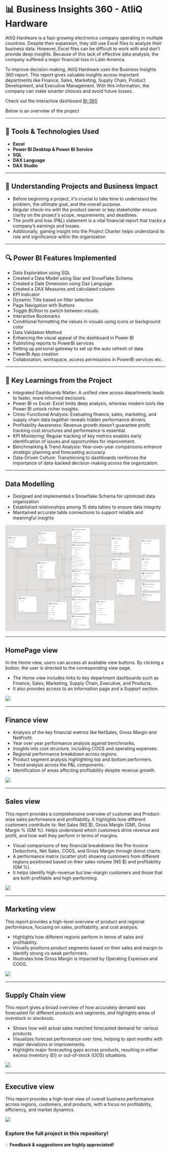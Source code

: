 # 📊 Business Insights 360 - AtliQ Hardware
AtliQ Hardware is a fast-growing electronics company operating in multiple countries. Despite their expansion, they still use Excel files to analyze their business data. However, Excel files can be difficult to work with and don’t provide deep insights. Because of this lack of effective data analysis, the company suffered a major financial loss in Latin America.

To improve decision-making, AtliQ Hardware uses the Business Insights 360 report. This report gives valuable insights across important departments like Finance, Sales, Marketing, Supply Chain, Product Development, and Executive Management. With this information, the company can make smarter choices and avoid future losses.

Check out the interactive dashboard  [BI-360](https://app.powerbi.com/view?r=eyJrIjoiN2QxMjg5OTYtZWFhOC00MGI5LThlNTAtNzJkYTY0ZTY3YWVlIiwidCI6ImM2ZTU0OWIzLTVmNDUtNDAzMi1hYWU5LWQ0MjQ0ZGM1YjJjNCJ9)

Below is an overview of the project 

***

## 🚀 Tools & Technologies Used ##
  - **Excel**
  - **Power BI Desktop & Power BI Service**
  - **SQL**
  - **DAX Language**
  - **DAX Studio**

***
## 🧱 **Understanding Projects and Business Impact**
- Before beginning a project, it's crucial to take time to understand the problem, the ultimate goal, and the overall purpose. 
- Regular check-ins with the product owner or key stakeholder ensure clarity on the project's scope, requirements, and deadlines.
- The profit and loss (P&L) statement is a vital financial report that tracks a company’s earnings and losses.
- Additionally, gaining insight into the Project Charter helps understand its role and significance within the organization


***

  ## 🔍 Power BI Features Implemented
- Data Exploration using SQL
- Created a Data Model using Star and SnowFlake Schema
- Created a Date Dimension using Dax Language 
- Created a DAX Measures and calculated column 
- KPI Indicator
- Dynamic Title based on filter selection
- Page Navigation with Buttons
- Toggle BUtton to switch between visuals
- Interactive Bookmarks
- Conditional formatting the values in visuals using icons or background color
- Data Validation Method
- Enhancing the visual appeal of the dashboard in Power BI
- Publishing reports to PowerBi services
- Setting up personal gateway to set up the auto refresh of data
- PowerBi App creation
- Collaboration, workspace, access permissions in PowerBi services etc..

***
## 📄 Key Learnings from the Project
- Integrated Dashboards Matter: A unified view across departments leads to faster, more informed decisions.
- Power BI vs Excel: Excel limits deep analysis, whereas modern tools like Power BI unlock richer insights.
- Cross-Functional Analysis: Evaluating finance, sales, marketing, and supply chain data together reveals hidden performance drivers.
- Profitability Awareness: Revenue growth doesn’t guarantee profit; tracking cost structures and performance is essential.
- KPI Monitoring: Regular tracking of key metrics enables early identification of issues and opportunities for improvement.
- Benchmarking & Trend Analysis: Year-over-year comparisons enhance strategic planning and forecasting accuracy.
- Data-Driven Culture: Transitioning to dashboards reinforces the importance of data-backed decision-making across the organization.


***

## Data Modelling
- Designed and implemented a Snowflake Schema for optimized data organization
- Established relationships among 15 data tables to ensure data integrity
- Maintained accurate table connections to support reliable and meaningful insights

<img src="https://github.com/Sakshi-singla-2705/BI-360_AtliQ-Hardware/blob/main/Model_View_0012.jpg" class="center">

***
## HomePage view
In the Home view, users can access all available view buttons. By clicking a button, the user is directed to the corresponding view page.
- The Home view includes links to key department dashboards such as Finance, Sales, Marketing, Supply Chain, Executive, and Products.
- It also provides access to an Information page and a Support section.

<img src="https://github.com/Sakshi-singla-2705/BI-360_AtliQ-Hardware/blob/main/Home_page-0001.jpg" class="center">

***
## Finance view
- Analysis of the key financial metrics like NetSales, Gross Margin and NetProfit.
- Year over year performance analysis against benchmarks.
- Insights into cost structure, including COGS and operating expenses.
- Regional performance breakdown across regions.
- Product segment analysis highlighting top and bottom performers.
- Trend analysis across the P&L components.
- Identification of areas affecting profitability despite revenue growth.
  
 <img src="https://github.com/Sakshi-singla-2705/BI-360_AtliQ-Hardware/blob/main/Finance_View_page-0003.jpg" class="center">
 
***
## Sales view
This report provides a comprehensive overview of customer and Product-wise sales performance and profitability. It highlights how different customers contribute to:
Net Sales (NS $), Gross Margin (GM), Gross Margin % (GM %). Helps understand which customers drive revenue and profit, and how well they perform in terms of margins.
- Visual comparisons of key financial breakdowns like Pre-Invoice Deductions, Net Sales, COGS, and Gross Margin through donut charts.
- A performance matrix (scatter plot) showing customers from different regions positioned based on their sales volume (NS $) and profitability (GM %).
- It helps identify high-revenue but low-margin customers and those that are both profitable and high-performing.
 
<img src="https://github.com/Sakshi-singla-2705/BI-360_AtliQ-Hardware/blob/main/Sales_View_page-0004.jpg" class="center">

***
## Marketing view
This report provides a high-level overview of product and regional performance, focusing on sales, profitability, and cost analysis.
- Highlights how different regions perform in terms of sales and profitability.
- Visually positions product segments based on their sales and margin to identify strong vs weak performers.
- Illustrates how Gross Margin is impacted by Operating Expenses and COGS.

<img src="https://github.com/Sakshi-singla-2705/BI-360_AtliQ-Hardware/blob/main/Marketing_View_page-0005.jpg" class="center">

***
## Supply Chain view
This report gives a broad overview of how accurately demand was forecasted for different products and segments, and highlights areas of overstock or stockouts.
- Shows how well actual sales matched forecasted demand for various products
- Visualizes forecast performance over time, helping to spot months with major deviations or improvements.
- Highlights major forecasting gaps across products, resulting in either excess inventory (EI) or out-of-stock (OOS) situations.

<img src="https://github.com/Sakshi-singla-2705/BI-360_AtliQ-Hardware/blob/main/Supply_Chain_View_page-0006.jpg" class="center">

***
## Executive view
This report provides a high-level view of overall business performance across regions, customers, and products, with a focus on profitability, efficiency, and market dynamics.

<img src="https://github.com/Sakshi-singla-2705/BI-360_AtliQ-Hardware/blob/main/Executive_View_page-0008.jpg" class="center">


### **Explore the full project in this repository!**  

💡 **Feedback & suggestions are highly appreciated!**  
